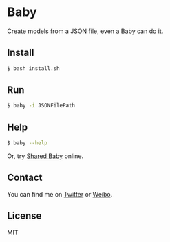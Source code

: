 # Baby

Create models from a JSON file, even a Baby can do it.

## Install

```bash
$ bash install.sh
```

## Run

``` bash
$ baby -i JSONFilePath
```

## Help

``` bash
$ baby --help
```

Or, try [Shared Baby](https://shared-baby.herokuapp.com) online.

## Contact

You can find me on [Twitter](https://twitter.com/nixzhu) or [Weibo](https://weibo.com/nixzhu).

## License

MIT
